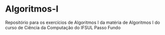 # Algoritmos-I
Repositório para os exercícios de Algoritmos I da matéria de Algoritmos I do curso de Ciência da Computação do IFSUL Passo Fundo
